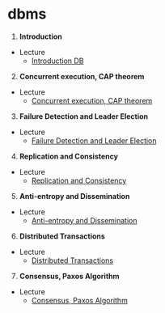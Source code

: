 # dbms

1.  **Introduction**

  - Lecture
    -  [Introduction DB](https://colab.research.google.com/github/fbeilstein/dbms/blob/master/DB_lecture_1.ipynb)
    
    
2.  **Concurrent execution, CAP theorem**

 - Lecture
    -  [Concurrent execution, CAP theorem](https://colab.research.google.com/github/fbeilstein/dbms/blob/master/DB_lecture_2.ipynb)
    
    
3.  **Failure Detection and Leader Election**

 - Lecture
    -  [Failure Detection and Leader Election](https://colab.research.google.com/github/fbeilstein/dbms/blob/master/DB_lecture_3.ipynb)

4.  **Replication and Consistency**

 - Lecture
    -  [Replication and Consistency](https://colab.research.google.com/github/fbeilstein/dbms/blob/master/DB_lecture_4.ipynb)

5.  **Anti-entropy and Dissemination**

 - Lecture
    -  [Anti-entropy and Dissemination](https://colab.research.google.com/github/fbeilstein/dbms/blob/master/DB_lecture_5.ipynb)

6.  **Distributed Transactions**

 - Lecture
    -  [Distributed Transactions](https://colab.research.google.com/github/fbeilstein/dbms/blob/master/DB_lecture_6.ipynb)
    
7.  **Consensus, Paxos Algorithm**

 - Lecture
    -  [Consensus, Paxos Algorithm](https://colab.research.google.com/github/fbeilstein/dbms/blob/master/DB_lecture_7.ipynb)

